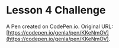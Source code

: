 # Lesson 4 Challenge

A Pen created on CodePen.io. Original URL: [https://codepen.io/genla/pen/KKeNmOV](https://codepen.io/genla/pen/KKeNmOV).

